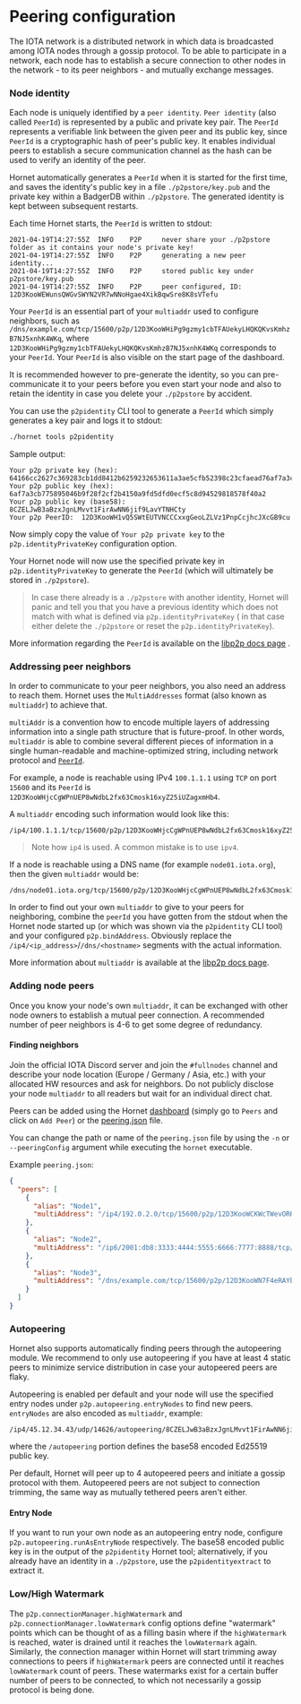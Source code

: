 # Peering configuration

The IOTA network is a distributed network in which data is broadcasted among IOTA nodes through a gossip protocol. To be
able to participate in a network, each node has to establish a secure connection to other nodes in the network - to its
peer neighbors - and mutually exchange messages.

### Node identity

Each node is uniquely identified by a `peer identity`. `Peer identity` (also called `PeerId`) is represented by a public
and private key pair. The `PeerId` represents a verifiable link between the given peer and its public key,
since `PeerId` is a cryptographic hash of peer's public key. It enables individual peers to establish a secure
communication channel as the hash can be used to verify an identity of the peer.

Hornet automatically generates a `PeerId` when it is started for the first time, and saves the identity's public key in
a file `./p2pstore/key.pub` and the private key within a BadgerDB within `./p2pstore`. The generated identity is kept
between subsequent restarts.

Each time Hornet starts, the `PeerId` is written to stdout:

```plaintext
2021-04-19T14:27:55Z  INFO    P2P     never share your ./p2pstore folder as it contains your node's private key!
2021-04-19T14:27:55Z  INFO    P2P     generating a new peer identity...
2021-04-19T14:27:55Z  INFO    P2P     stored public key under p2pstore/key.pub
2021-04-19T14:27:55Z  INFO    P2P     peer configured, ID: 12D3KooWEWunsQWGvSWYN2VR7wNNoHgae4XikBqwSre8K8sVTefu
```

Your `PeerId` is an essential part of your `multiaddr` used to configure neighbors, such
as `/dns/example.com/tcp/15600/p2p/12D3KooWHiPg9gzmy1cbTFAUekyLHQKQKvsKmhzB7NJ5xnhK4WKq`,
where `12D3KooWHiPg9gzmy1cbTFAUekyLHQKQKvsKmhzB7NJ5xnhK4WKq`
corresponds to your `PeerId`. Your `PeerId` is also visible on the start page of the dashboard.

It is recommended however to pre-generate the identity, so you can pre-communicate it to your peers before you even
start your node and also to retain the identity in case you delete your `./p2pstore` by accident.

You can use the `p2pidentity` CLI tool to generate a `PeerId` which simply generates a key pair and logs it to stdout:

```bash
./hornet tools p2pidentity
```

Sample output:

```plaintext
Your p2p private key (hex):  64166cc2627c369283cb1dd8412b6259232653611a3ae5cfb52398c23cfaead76af7a3cb775895046b9f28f2cf2b4150a9fd5dfd0ecf5c8d94529818578f40a2
Your p2p public key (hex):  6af7a3cb775895046b9f28f2cf2b4150a9fd5dfd0ecf5c8d94529818578f40a2
Your p2p public key (base58):  8CZELJwB3aBzxJgnLMvvt1FirAwNN6jif9LavYTNHCty
Your p2p PeerID:  12D3KooWH1vQ5SWtEUTVNCCCxxgGeoLZLVz1PnpCcjhcJXcGB9cu
```

Now simply copy the value of `Your p2p private key` to the `p2p.identityPrivateKey` configuration option.

Your Hornet node will now use the specified private key in `p2p.identityPrivateKey` to generate the `PeerId` (which will
ultimately be stored in `./p2pstore`).

> In case there already is a `./p2pstore` with another identity, Hornet will panic and tell you that you have a previous identity which does not match with what is defined via `p2p.identityPrivateKey` (
in that case either delete the `./p2pstore` or reset the `p2p.identityPrivateKey`).

More information regarding the `PeerId` is available on the [libp2p docs page](https://docs.libp2p.io/concepts/peer-id/)
.

### Addressing peer neighbors

In order to communicate to your peer neighbors, you also need an address to reach them. Hornet uses the `MultiAddresses`
format (also known as `multiaddr`) to achieve that.

`multiAddr` is a convention how to encode multiple layers of addressing information into a single path structure that is
future-proof. In other words, `multiaddr` is able to combine several different pieces of information in a single
human-readable and machine-optimized string, including network protocol and [`PeerId`](#node-identity).

For example, a node is reachable using IPv4 `100.1.1.1` using `TCP` on port `15600` and its `PeerId`
is `12D3KooWHjcCgWPnUEP8wNdbL2fx63Cmosk16xyZ25iUZagxmHb4`.

A `multiaddr` encoding such information would look like this:

```plaintext
/ip4/100.1.1.1/tcp/15600/p2p/12D3KooWHjcCgWPnUEP8wNdbL2fx63Cmosk16xyZ25iUZagxmHb4
```

> Note how `ip4` is used. A common mistake is to use `ipv4`.

If a node is reachable using a DNS name (for example `node01.iota.org`), then the given `multiaddr` would be:

```plaintext
/dns/node01.iota.org/tcp/15600/p2p/12D3KooWHjcCgWPnUEP8wNdbL2fx63Cmosk16xyZ25iUZagxmHb4
```

In order to find out your own `multiaddr` to give to your peers for neighboring, combine the `peerId` you have gotten
from the stdout when the Hornet node started up (or which was shown via the `p2pidentity` CLI tool) and your
configured `p2p.bindAddress`. Obviously replace the `/ip4/<ip_address>`/`/dns/<hostname>` segments with the actual
information.

More information about `multiaddr` is available at the [libp2p docs page](https://docs.libp2p.io/concepts/addressing/).

### Adding node peers

Once you know your node's own `multiaddr`, it can be exchanged with other node owners to establish a mutual peer
connection. A recommended number of peer neighbors is 4-6 to get some degree of redundancy.

#### Finding neighbors

Join the official IOTA Discord server and join the `#fullnodes` channel and describe your node location (Europe /
Germany / Asia, etc.) with your allocated HW resources and ask for neighbors. Do not publicly disclose your
node `multiaddr`
to all readers but wait for an individual direct chat.

Peers can be added using the Hornet [dashboard](#dashboard) (simply go to `Peers` and click on `Add Peer`)
or the [peering.json](./peering.md) file.

You can change the path or name of the `peering.json` file by using the `-n` or `--peeringConfig` argument while
executing the `hornet` executable.

Example `peering.json`:

```json
{
  "peers": [
    {
      "alias": "Node1",
      "multiAddress": "/ip4/192.0.2.0/tcp/15600/p2p/12D3KooWCKWcTWevORKa2KEBputEGASvEBuDfRDSbe8t1DWugUmL"
    },
    {
      "alias": "Node2",
      "multiAddress": "/ip6/2001:db8:3333:4444:5555:6666:7777:8888/tcp/16600/p2p/12D3KooWJDqHjhd8us8XdbKy1Adp5nV6XoI7XhjZbPWAfbAbkLbH"
    },
    {
      "alias": "Node3",
      "multiAddress": "/dns/example.com/tcp/15600/p2p/12D3KooWN7F4eRAYbavnasME8WGXwkrpzWWoZSXfNSEpudmWi9YP"
    }
  ]
}
```

### Autopeering

Hornet also supports automatically finding peers through the autopeering module. We recommend to only use autopeering
if you have at least 4 static peers to minimize service distribution in case your autopeered peers are flaky.

Autopeering is enabled per default and your node will use the specified entry nodes under
`p2p.autopeering.entryNodes` to find new peers. `entryNodes` are also encoded as `multiaddr`, example:

```
/ip4/45.12.34.43/udp/14626/autopeering/8CZELJwB3aBzxJgnLMvvt1FirAwNN6jif9LavYTNHCty
```
where the `/autopeering` portion defines the base58 encoded Ed25519 public key.

Per default, Hornet will peer up to 4 autopeered peers and initiate a gossip protocol with them.
Autopeered peers are not subject to connection trimming, the same way as mutually tethered peers aren't either.

#### Entry Node
If you want to run your own node as an autopeering entry node, configure `p2p.autopeering.runAsEntryNode` respectively.
The base58 encoded public key is in the output of the `p2pidentity` Hornet tool; alternatively, if you
already have an identity in a `./p2pstore`, use the `p2pidentityextract` to extract it.

### Low/High Watermark

The `p2p.connectionManager.highWatermark` and `p2p.connectionManager.lowWatermark` config options define
"watermark" points which can be thought of as a filling basin where if the `highWatermark` is reached, water is drained
until it reaches the `lowWatermark` again. Similarly, the connection manager within Hornet will start trimming away
connections to peers if `highWatermark` peers are connected until it reaches `lowWatermark` count of peers. These
watermarks exist for a certain buffer number of peers to be connected, to which not necessarily a gossip protocol is
being done.